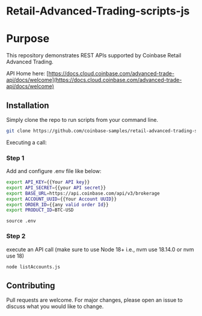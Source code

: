 # Retail-Advanced-Trading-scripts-js

# Purpose

This repository demonstrates REST APIs supported by Coinbase Retail Advanced Trading.

API Home here: [https://docs.cloud.coinbase.com/advanced-trade-api/docs/welcome](https://docs.cloud.coinbase.com/advanced-trade-api/docs/welcome)

## Installation

Simply clone the repo to run scripts from your command line. 

```bash
git clone https://github.com/coinbase-samples/retail-advanced-trading-scripts-js.git
```

Executing a call:

### Step 1
Add and configure .env file like below:

```bash
export API_KEY={{Your API key}}
export API_SECRET={{your API secret}} 
export BASE_URL=https://api.coinbase.com/api/v3/brokerage
export ACCOUNT_UUID={{Your Account UUID}}
export ORDER_ID={{any valid order Id}}
export PRODUCT_ID=BTC-USD
```

```
source .env
```

### Step 2

execute an API call (make sure to use Node 18+ i.e., nvm use 18.14.0 or nvm use 18)

```bash
node listAccounts.js
```

## Contributing
Pull requests are welcome. For major changes, please open an issue to discuss what you would like to change.
